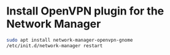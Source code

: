 Install OpenVPN plugin for the Network Manager
==============================================

```bash
sudo apt install network-manager-openvpn-gnome
/etc/init.d/network-manager restart
```
